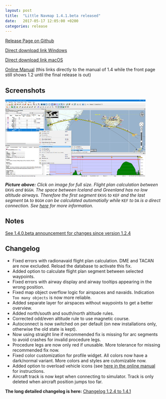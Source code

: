 ```yaml
---
layout: post
title:  "Little Navmap 1.4.1.beta released"
date:   2017-05-17 12:05:00 +0200
categories: release
---
```


[Release Page on Github](https://github.com/albar965/littlenavmap/releases/tag/v1.4.1.beta)

[Direct download link Windows](https://github.com/albar965/littlenavmap/releases/download/v1.4.1.beta/LittleNavmap-win-1.4.1.beta.zip)

[Direct download link macOS](https://github.com/albar965/littlenavmap/releases/download/v1.4.1.beta/LittleNavmap-macOS-1.4.1.beta.dmg)

[Online Manual](https://albar965.gitbooks.io/little-navmap-user-manual/content/v/release/1.4/en/) \(this links directly to the manual of 1.4 while the front page still shows 1.2 until the final release is out\)

## Screenshots

[![Little Navmap 1.4.1.beta Segment Calculation](/assets/images/littlenavmapcalcpartial_small.jpg)](/assets/images/littlenavmapcalcpartial.jpg)

_**Picture above:** Click on image for full size. Flight plan calculation between_ `EKVG` _and_ `BGGH`_. The space between Iceland and Greenland has no low altitude airways. Therefore the first segment_ `EKVG` _to_ `KEF` _and the last segment_ `DA` _to_ `BGGH` _can be calculated automatially while_ `KEF` _to_ `DA` _is a direct connection. See [here](https://albar965.gitbooks.io/little-navmap-user-manual/content/v/release/1.4/en/FLIGHTPLAN.html#calculate-for-selected-legs) for more information._

## Notes

[See 1.4.0.beta announcement for changes since version 1.2.4](/release/2017/05/11/littlenavmap-beta-140-released.html)

## Changelog

* Fixed errors with radionavaid flight plan calculation. DME and TACAN are now excluded. Reload the database to activate this fix.
* Added option to calculate flight plan segment between selected waypoints.
* Fixed errors with airway display and airway tooltips appearing in the wrong position.
* Fixed map object overflow logic for airspaces and navaids. Indication `Too many objects` is now more reliable.
* Added separate layer for airspaces without waypoints to get a better overview.
* Added north/south and south/north altitude rules.
* Corrected odd/even altitude rule to use magnetic course.
* Autoconnect is now switched on per default \(on new installations only, otherwise the old state is kept\).
* Now using straight line if recommended fix is missing for arc segments to avoid crashes for invalid procedure legs.
* Procedure legs are now only red if unusable. More tolerance for missing recommended fix now.
* Fixed color customization for profile widget. All colors now have a dark/normal variant. More colors and styles are cutomizable now.
* Added option to overload vehicle icons (see [here in the online manual](https://albar965.gitbooks.io/little-navmap-user-manual/content/v/release/1.4/en/CUSTOMIZE.html#customize-aircraft-icons) for instructions.
* Aircraft track is now kept when connecting to simulator. Track is only deleted when aircraft position jumps too far.

**The long detailed changelog is here:** [Changelog 1.2.4 to 1.4.1](https://albar965.gitbooks.io/little-navmap-user-manual/content/v/release/1.4/en/CHANGELOG.html)
